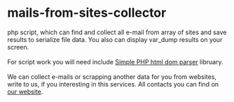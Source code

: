 # mails-from-sites-collector
php script, which can find and collect all e-mail from array of sites and save results to serialize file data.
You also can display var_dump results on your screen.
<br/><br/>
For script work you will need include <a href="http://yandex.ru/clck/jsredir?from=yandex.ru%3Byandsearch%3Bweb%3B%3B&text=&etext=594.6Bapn9NJfznrpHxsgvraMincFcCyXoHxRBRbT7Oqb-KcMt8xsqs7EX7XJ-H-mV5Eswcf_jdf1TogEAnpkmrJnQ.05703aa9cd32bb978e7a0b30fa2939d993ce5d3e&uuid=&state=AiuY0DBWFJ4ePaEse6rgeAjgs2pI3DW9Iuwyq9ogZlJZCbUit6J07gWDMWSJ_L4MFOt3zpQQqjul24GLtA-YBE-6rgwWaYpZt4R3j2nJ5CJKC7tLPhw66vJIROynyOGMicdcXHChnnnEjtMZkIrnTOirqvMhLtEbNpNMTkhsqSfwHg5O3DTVJXNAq08t6fMk1zrVHteM_kWT-p_fjkrPEN_BnvEYYk7Vod-EJSF2GyoGlr_trIcTF6T2ztOUaAcYu2-kPlohlfOaGwhG5zCt5cBWzKcyNerY&data=UlNrNmk5WktYejR0eWJFYk1LdmtxbWFYeGMxcHc4LUhQdUhvcEpVMTVDRnpjNk5lWWU4R1UtcDNjMXFyY01veFczOFE1VmNaYWlNY0RQNDNNQUhOQ2g1Nk0tSGpGNlMydXV0Y0tIa3RYdW53XzcwNE53RGNZdw&b64e=2&sign=6345c95a637f9fc95345eb06a86fdede&keyno=0&ref=orjY4mGPRjk5boDnW0uvlpAgqs5Jg3quZS_mS0pxvDYIhfKa7MVKpazBh9VDZ7kXtJLSE2QFC04icwr1lZl3aB9mCbGnjVUunyDrB8yeXPg&l10n=ru&cts=1423366445600&mc=2">Simple PHP html dom parser</a> libruary.
<br/><br/>
We can collect e-mails or scrapping another data for you from websites,
write to us, if you interesting in this services. All contacts you can find on <a href="http://webica.org">our website</a>.
